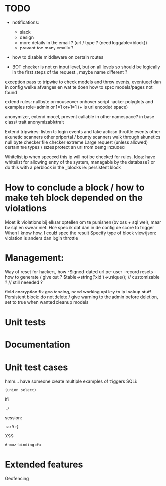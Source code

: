 # TODO
- notifications:
  - slack
  - design
  - more details in the email ? (url / type ? (need loggable>block))
  - prevent too many emails ?


- how to disable middleware on certain routes
- BOT checker is not on input level, but on all levels so should be logically in the first steps of the request., maybe name different ?

exception pass to tripwire to check models and throw events, eventueel dan in config welke afvangen en wat te doen
how to spec models/pages not found 


extend rules:
nullbyte
onmouseover
onhover
script
hacker polyglots and examples
role=admin
or 1=1
or+1=1 (+ is url encoded space)

anonymizer, extend model, prevent callable in other namespace? in base class/ trait anonymizabletrait

Extend tripwires:
listen to login events and take actiosn
throttle events
other akunetic scanners
other priportal / bounty scanners
walk through akunetics
null byte checker
file checker
extreme Large request (unless allowed)
certain file types / sizes
protect an url from being included

Whitelist ip when specced this ip will not be checked for rules. Idea: have whitelist for allowing entry of the system, managable by the database?
or do this with a perblock in the _blocks ie: persistent block

# How to conclude a block / how to make teh block depended on the violations
Moet ik violations bij elkaar optellen om te punishen (bv xss + sql wel), maar bv sql en swear niet.
Hoe spec ik dat dan in de config de score to trigger
When I know how, I could spec the result
Specify type of block view/json:  violation is anders dan login throttle

# Management:
Way of reset for hackers, how
-Signed-dated url per user
-record resets
-how to generate / give out ?
$table->string('xid')->unique(); // customizable ? // still neeeded ?

field encryption
fix geo fencing, need working api key to ip lookup stuff
Persistent block: do not delete / give warning to the admin before deletion, set to true when wanted
cleanup models

# Unit tests

# Documentation


# Unit test cases
hmm... have someone create multiple examples of triggers
SQLi:
```
(union select)
```

lfi
```
./
```

session:
```
:a:9:{
```

XSS
```
#-moz-binding:#u
```


# Extended features
Geofencing
